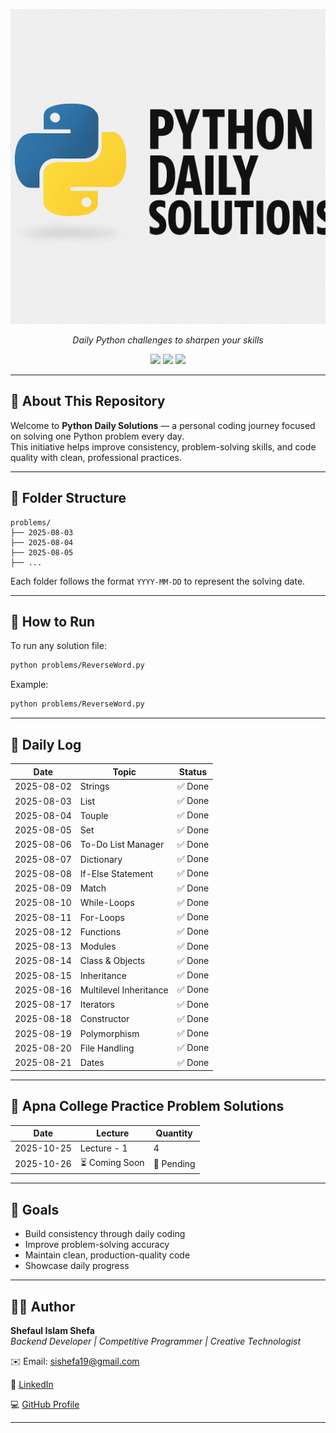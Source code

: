 <p align="center">
  <img src="assets/banner.png" alt="Python Daily Solutions">
</p>

<p align="center"><i>Daily Python challenges to sharpen your skills</i></p>

<p align="center">
  <img src="https://img.shields.io/badge/Python-3.10-blue?logo=python">
  <img src="https://img.shields.io/badge/Daily%20Commit-Active-brightgreen">
  <img src="https://img.shields.io/badge/Made%20with-%E2%9D%A4%EF%B8%8F%20by%20Shefaul-blue">
</p>

---

## 🧠 About This Repository

Welcome to **Python Daily Solutions** — a personal coding journey focused on solving one Python problem every day.  
This initiative helps improve consistency, problem-solving skills, and code quality with clean, professional practices.

---

## 📁 Folder Structure

```
problems/
├── 2025-08-03
├── 2025-08-04
├── 2025-08-05
├── ...
```

Each folder follows the format `YYYY-MM-DD` to represent the solving date.

---

## 🚀 How to Run

To run any solution file:

```bash
python problems/ReverseWord.py
```

Example:

```bash
python problems/ReverseWord.py
```

---

## 📅 Daily Log

| Date       | Topic                  | Status     |
|------------|------------------------|------------|
| 2025-08-02 | Strings                | ✅ Done    |
| 2025-08-03 | List                   | ✅ Done    |
| 2025-08-04 | Touple                 | ✅ Done    |
| 2025-08-05 | Set                    | ✅ Done    |
| 2025-08-06 | To-Do List Manager     | ✅ Done    |
| 2025-08-07 | Dictionary             | ✅ Done    |
| 2025-08-08 | If-Else Statement      | ✅ Done    |
| 2025-08-09 | Match                  | ✅ Done    |
| 2025-08-10 | While-Loops            | ✅ Done    |
| 2025-08-11 | For-Loops              | ✅ Done    |
| 2025-08-12 | Functions               | ✅ Done    |
| 2025-08-13 | Modules               | ✅ Done    |
| 2025-08-14 | Class & Objects            | ✅ Done    |
| 2025-08-15 | Inheritance            | ✅ Done    |
| 2025-08-16 | Multilevel Inheritance  | ✅ Done    |
| 2025-08-17 | Iterators            | ✅ Done    |
| 2025-08-18 | Constructor            | ✅ Done    |
| 2025-08-19 | Polymorphism            | ✅ Done    |
| 2025-08-20 | File Handling            | ✅ Done    |
| 2025-08-21 | Dates             | ✅ Done    |

---
## 📅 Apna College Practice Problem Solutions

| Date       | Lecture                  | Quantity     |
|------------|------------------------|------------|
| 2025-10-25 | Lecture - 1    | 4    |
| 2025-10-26 | ⏳ Coming Soon         | 🔄 Pending |

---
## 🎯 Goals

- Build consistency through daily coding  
- Improve problem-solving accuracy  
- Maintain clean, production-quality code  
- Showcase daily progress

---

## 🙋‍♂️ Author

**Shefaul Islam Shefa**  
_Backend Developer | Competitive Programmer | Creative Technologist_

✉️ Email: [sishefa19@gmail.com](mailto:sishefa19@gmail.com)

🔗 [LinkedIn](https://www.linkedin.com/in/sishefa19/)

💻 [GitHub Profile](https://github.com/shefa19)

---

